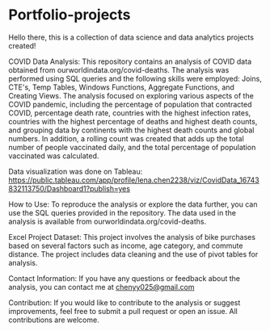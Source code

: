 # Portfolio-projects
Hello there, this is a collection of data science and data analytics projects created! 

COVID Data Analysis:
This repository contains an analysis of COVID data obtained from ourworldindata.org/covid-deaths. The analysis was performed using SQL queries and the following skills were employed: Joins, CTE's, Temp Tables, Windows Functions, Aggregate Functions, and Creating Views.
The analysis focused on exploring various aspects of the COVID pandemic, including the percentage of population that contracted COVID, percentage death rate, countries with the highest infection rates, countries with the highest percentage of deaths and highest death counts, and grouping data by continents with the highest death counts and global numbers. In addition, a rolling count was created that adds up the total number of people vaccinated daily, and the total percentage of population vaccinated was calculated.

Data visualization was done on Tableau: https://public.tableau.com/app/profile/lena.chen2238/viz/CovidData_16743832113750/Dashboard1?publish=yes


How to Use:
To reproduce the analysis or explore the data further, you can use the SQL queries provided in the repository. The data used in the analysis is available from ourworldindata.org/covid-deaths.

Excel Project Dataset: This project involves the analysis of bike purchases based on several factors such as income, age category, and commute distance. The project includes data cleaning and the use of pivot tables for analysis.

Contact Information:
If you have any questions or feedback about the analysis, you can contact me at chenyy025@gmail.com

Contribution:
If you would like to contribute to the analysis or suggest improvements, feel free to submit a pull request or open an issue. All contributions are welcome.
